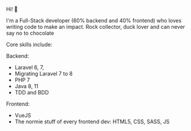 Hi! 🦆

I'm a Full-Stack developer (60% backend and 40% frontend) who loves writing code to make an impact. Rock collector, duck lover and can never say no to chocolate


Core skills include:


Backend:
* Laravel 6, 7, 
* Migrating Laravel 7 to 8
* PHP 7
* Java 8, 11
* TDD and BDD

Frontend:
* VueJS
* The normie stuff of every frontend dev: HTML5, CSS, SASS, JS
